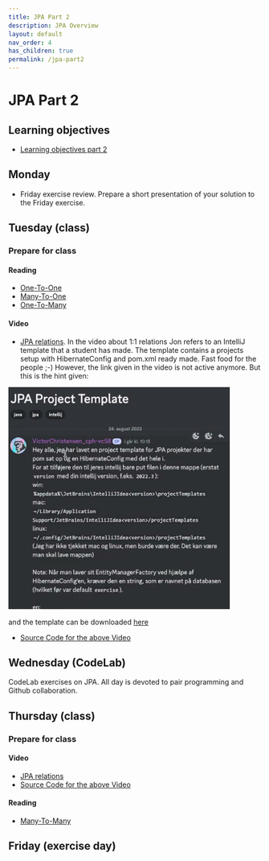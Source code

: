 ```yaml
---
title: JPA Part 2
description: JPA Overview
layout: default
nav_order: 4
has_children: true
permalink: /jpa-part2
---
```


# JPA Part 2

## Learning objectives

- [Learning objectives part 2](./learning-objectives-part2)

## Monday

- Friday exercise review. Prepare a short presentation of your solution to the Friday exercise.

## Tuesday (class)

### Prepare for class

#### Reading

- [One-To-One](https://www.logicbig.com/tutorials/java-ee-tutorial/jpa/one-to-one.html)
- [Many-To-One](https://www.logicbig.com/tutorials/java-ee-tutorial/jpa/many-to-one.html)
- [One-To-Many](https://www.logicbig.com/tutorials/java-ee-tutorial/jpa/one-to-many.html)

#### Video

- [JPA relations](https://cphbusiness.cloud.panopto.eu/Panopto/Pages/Sessions/List.aspx#folderID=%226c569295-f604-4241-89e8-b06900ed8d21%22). In the video about 1:1 relations Jon
refers to an IntelliJ template that a student has made. The template contains a projects setup with HibernateConfig and pom.xml ready made. Fast food for the people ;-) However, the link given in the video is not active anymore. But this is the hint given:

 ![Hint](./images/intellij_template_location.png)

 and the template can be downloaded [here](./download/JPA_Template_Fall_2024.zip)

- [Source Code for the above Video](https://github.com/jonbertelsen/dolphin_fall2023)

## Wednesday (CodeLab)

CodeLab exercises on JPA. All day is devoted to pair programming and Github collaboration.

## Thursday (class)

### Prepare for class

#### Video

- [JPA relations](https://cphbusiness.cloud.panopto.eu/Panopto/Pages/Sessions/List.aspx#folderID=%226c569295-f604-4241-89e8-b06900ed8d21%22)
- [Source Code for the above Video](https://github.com/jonbertelsen/dolphin_fall2023)

#### Reading

- [Many-To-Many](https://www.logicbig.com/tutorials/java-ee-tutorial/jpa/many-to-many.html)

## Friday (exercise day)
